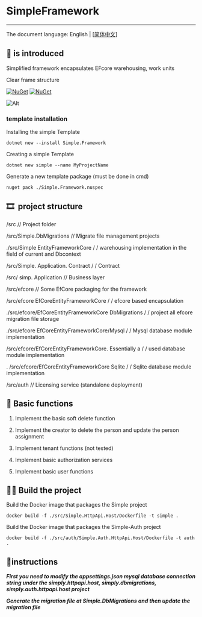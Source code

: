 # SimpleFramework

---

The document language: English | [[简体中文](README.md)]

## 🎈 is introduced

Simplified framework encapsulates EFcore warehousing, work units

Clear frame structure

[![NuGet](https://img.shields.io/nuget/dt/Simple.Framework.svg?label=NuGet&style=flat&logo=nuget)](https://www.nuget.org/packages/Simple.Framework/)
[![NuGet](https://img.shields.io/nuget/v/Simple.Framework.svg?label=NuGet&style=flat&logo=nuget)](https://www.nuget.org/packages/Simple.Framework/)

![Alt](https://repobeats.axiom.co/api/embed/17958d5a05cdd2ceebafc987ad9be05de01c4b31.svg "Repobeats analytics image")

### template installation

Installing the simple Template

```shell
dotnet new --install Simple.Framework
```

Creating a simple Template

```shell
dotnet new simple --name MyProjectName
```

Generate a new template package (must be done in cmd)

```shell
nuget pack ./Simple.Framework.nuspec
```

## 🎞 ️ project structure

/src // Project folder

/src/Simple.DbMigrations // Migrate file management projects

./src/Simple EntityFrameworkCore / / warehousing implementation in the field of current and Dbcontext

/src/Simple. Application. Contract / / Contract

/src/ simp. Application // Business layer

/src/efcore // Some EfCore packaging for the framework

/src/efcore EfCoreEntityFrameworkCore / / efcore based encapsulation

./src/efcore/EfCoreEntityFrameworkCore DbMigrations / / project all efcore migration file storage

./src/efcore EfCoreEntityFrameworkCore/Mysql / / Mysql database module implementation

/src/efcore/EfCoreEntityFrameworkCore. Essentially a / / used database module implementation

. /src/efcore/EfCoreEntityFrameworkCore Sqlite / / Sqlite database module implementation

/src/auth // Licensing service (standalone deployment)

## 🍬 Basic functions

1. Implement the basic soft delete function

2. Implement the creator to delete the person and update the person assignment

3. Implement tenant functions (not tested)

4. Implement basic authorization services

5. Implement basic user functions

## 🏴‍☠️ Build the project

Build the Docker image that packages the Simple project

```shell
docker build -f ./src/Simple.HttpApi.Host/Dockerfile -t simple .
```

Build the Docker image that packages the Simple-Auth project

```shell
docker build -f ./src/auth/Simple.Auth.HttpApi.Host/Dockerfile -t auth .
```

## 🛞instructions

**_First you need to modify the appsettings.json mysql database connection string under the simply.httpapi.host, simply.dbmigrations, simply.auth.httpapi.host project_**

**_Generate the migration file at Simple.DbMigrations and then update the migration file_**
